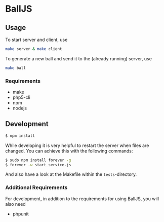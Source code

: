 # BallJS


## Usage
To start server and client, use
```sh
make server & make client
```

To generate a new ball and send it to the (already running) server, use
```sh
make ball
```

### Requirements
 * make
 * php5-cli
 * npm
 * nodejs


## Development

```sh
$ npm install
```

While developing it is very helpful to restart the server when files are changed. You can achieve this with the following commands:
```sh
$ sudo npm install forever -g
$ forever -w start_service.js
```

And also have a look at the Makefile within the ```tests```-directory.

### Additional Requirements
For development, in addition to the requirements for using BallJS, you will also need
 * phpunit
